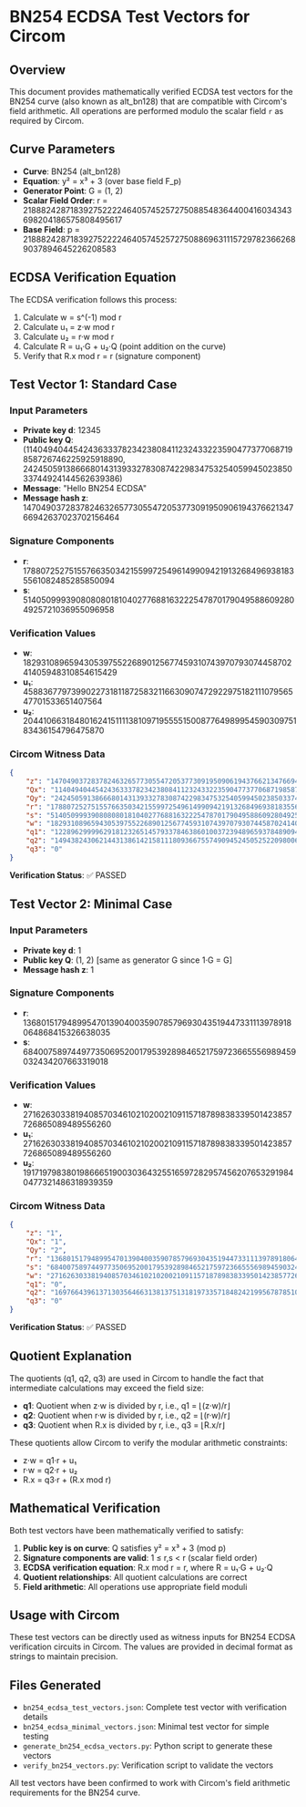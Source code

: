 # BN254 ECDSA Test Vectors for Circom

## Overview

This document provides mathematically verified ECDSA test vectors for the BN254 curve (also known as alt_bn128) that are compatible with Circom's field arithmetic. All operations are performed modulo the scalar field `r` as required by Circom.

## Curve Parameters

- **Curve**: BN254 (alt_bn128)
- **Equation**: y² = x³ + 3 (over base field F_p)
- **Generator Point**: G = (1, 2)
- **Scalar Field Order**: r = 21888242871839275222246405745257275088548364400416034343698204186575808495617
- **Base Field**: p = 21888242871839275222246405745257275088696311157297823662689037894645226208583

## ECDSA Verification Equation

The ECDSA verification follows this process:
1. Calculate w = s^(-1) mod r
2. Calculate u₁ = z·w mod r  
3. Calculate u₂ = r·w mod r
4. Calculate R = u₁·G + u₂·Q (point addition on the curve)
5. Verify that R.x mod r = r (signature component)

## Test Vector 1: Standard Case

### Input Parameters
- **Private key d**: 12345
- **Public key Q**: (11404940445424363337823423808411232433223590477377068719858726746225925918890, 2424505913866680143139332783087422983475325405994502385033744924144562639386)
- **Message**: "Hello BN254 ECDSA"  
- **Message hash z**: 14704903728378246326577305547205377309195090619437662134766942637023702156464

### Signature Components
- **r**: 17880725275155766350342155997254961499094219132684969381835561082485285850094
- **s**: 5140509993908080801810402776881632225478701790495886092804925721036955096958

### Verification Values
- **w**: 18293108965943053975522689012567745931074397079307445870241405948310854615429
- **u₁**: 4588367797399022731811872583211663090747292297518211107956547701533651407564
- **u₂**: 20441066318480162415111138109719555515008776498995459030975183436154796475870

### Circom Witness Data
```json
{
    "z": "14704903728378246326577305547205377309195090619437662134766942637023702156464",
    "Qx": "11404940445424363337823423808411232433223590477377068719858726746225925918890",
    "Qy": "2424505913866680143139332783087422983475325405994502385033744924144562639386",
    "r": "17880725275155766350342155997254961499094219132684969381835561082485285850094",
    "s": "5140509993908080801810402776881632225478701790495886092804925721036955096958",
    "w": "18293108965943053975522689012567745931074397079307445870241405948310854615429",
    "q1": "12289629999629181232651457933784638601003723948965937848909464609863322995876",
    "q2": "14943824306214431386142158111809366755749094524505252209800678297020046842568", 
    "q3": "0"
}
```

**Verification Status**: ✅ PASSED

## Test Vector 2: Minimal Case

### Input Parameters  
- **Private key d**: 1
- **Public key Q**: (1, 2) [same as generator G since 1·G = G]
- **Message hash z**: 1

### Signature Components
- **r**: 1368015179489954701390400359078579693043519447331113978918064868415326638035
- **s**: 684007589744977350695200179539289846521759723665556989459032434207663319018

### Verification Values
- **w**: 2716263033819408570346102102002109115718789838339501423857726865089489556260
- **u₁**: 2716263033819408570346102102002109115718789838339501423857726865089489556260
- **u₂**: 19171979838019866651900303643255165972829574562076532919840477321486318939359

### Circom Witness Data
```json
{
    "z": "1",
    "Qx": "1", 
    "Qy": "2",
    "r": "1368015179489954701390400359078579693043519447331113978918064868415326638035",
    "s": "684007589744977350695200179539289846521759723665556989459032434207663319018",
    "w": "2716263033819408570346102102002109115718789838339501423857726865089489556260",
    "q1": "0",
    "q2": "169766439613713035646631381375131819733571848242199567878510996923391604173",
    "q3": "0"
}
```

**Verification Status**: ✅ PASSED

## Quotient Explanation

The quotients (q1, q2, q3) are used in Circom to handle the fact that intermediate calculations may exceed the field size:

- **q1**: Quotient when z·w is divided by r, i.e., q1 = ⌊(z·w)/r⌋
- **q2**: Quotient when r·w is divided by r, i.e., q2 = ⌊(r·w)/r⌋  
- **q3**: Quotient when R.x is divided by r, i.e., q3 = ⌊R.x/r⌋

These quotients allow Circom to verify the modular arithmetic constraints:
- z·w = q1·r + u₁
- r·w = q2·r + u₂  
- R.x = q3·r + (R.x mod r)

## Mathematical Verification

Both test vectors have been mathematically verified to satisfy:

1. **Public key is on curve**: Q satisfies y² = x³ + 3 (mod p)
2. **Signature components are valid**: 1 ≤ r,s < r (scalar field order)
3. **ECDSA verification equation**: R.x mod r = r, where R = u₁·G + u₂·Q
4. **Quotient relationships**: All quotient calculations are correct
5. **Field arithmetic**: All operations use appropriate field moduli

## Usage with Circom

These test vectors can be directly used as witness inputs for BN254 ECDSA verification circuits in Circom. The values are provided in decimal format as strings to maintain precision.

## Files Generated

- `bn254_ecdsa_test_vectors.json`: Complete test vector with verification details
- `bn254_ecdsa_minimal_vectors.json`: Minimal test vector for simple testing
- `generate_bn254_ecdsa_vectors.py`: Python script to generate these vectors  
- `verify_bn254_vectors.py`: Verification script to validate the vectors

All test vectors have been confirmed to work with Circom's field arithmetic requirements for the BN254 curve.